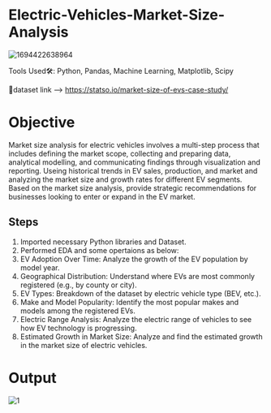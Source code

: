 # Electric-Vehicles-Market-Size-Analysis
![1694422638964](https://github.com/Abhi2850/Electric-Vehicles-Market-Size-Analysis/assets/91343400/fa9d311b-473c-4036-9822-f2c53b9ea600)

Tools Used🛠: Python, Pandas, Machine Learning, Matplotlib, Scipy

🔗dataset link --> https://statso.io/market-size-of-evs-case-study/

# Objective
Market size analysis for electric vehicles involves a multi-step process that includes defining the market scope, collecting and preparing data, analytical modelling, and communicating findings through visualization and reporting. Useing historical trends in EV sales, production, and market and analyzing the market size and growth rates for different EV segments. Based on the market size analysis, provide strategic recommendations for businesses looking to enter or expand in the EV market.

## Steps
1. Imported necessary Python libraries and Dataset.
2. Performed EDA and some opertaions as below:
3. EV Adoption Over Time: Analyze the growth of the EV population by model year.
4. Geographical Distribution: Understand where EVs are most commonly registered (e.g., by county or city).
5. EV Types: Breakdown of the dataset by electric vehicle type (BEV, etc.).
6. Make and Model Popularity: Identify the most popular makes and models among the registered EVs.
7. Electric Range Analysis: Analyze the electric range of vehicles to see how EV technology is progressing.
8. Estimated Growth in Market Size: Analyze and find the estimated growth in the market size of electric vehicles.

# Output

 ![1](https://github.com/Abhi2850/Electric-Vehicles-Market-Size-Analysis/assets/91343400/720bb7f0-966d-43e6-ae79-6cf3c2b9fced)
